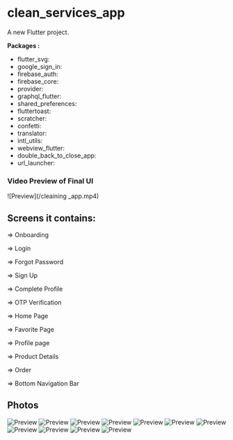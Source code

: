 # clean_services_app

A new Flutter project.


**Packages :**

- flutter_svg:
- google_sign_in:
- firebase_auth: 
- firebase_core: 
- provider:
- graphql_flutter: 
- shared_preferences: 
- fluttertoast: 
- scratcher: 
- confetti: 
- translator:
- intl_utils:
- webview_flutter: 
- double_back_to_close_app:
- url_launcher:       

### Video Preview of Final UI

![Preview](/cleaining _app.mp4)

## Screens it contains:

=> Onboarding

=> Login

=> Forgot Password

=> Sign Up

=> Complete Profile

=> OTP Verification

=> Home Page

=> Favorite Page

=> Profile  page

=> Product Details

=> Order

=> Bottom Navigation Bar 

## Photos
![Preview](/login.jpg)
![Preview](home.jpg)
![Preview](cleaning_info.jpg)
![Preview](user_info.jpg)
![Preview](more_user_info.jpg)
![Preview](order.jpg)
![Preview](oederlist.jpg)
![Preview](profile.jpg)
![Preview](feedback.jpg)
![Preview](enquires.jpg)
![Preview](contactus.jpg)



